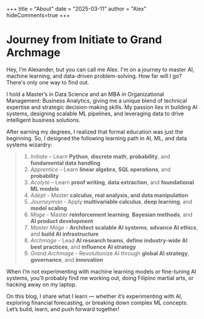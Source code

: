 +++
title = "About"
date = "2025-03-11"
author = "Alex"
hideComments=true
+++

# Journey from Initiate to Grand Archmage

Hey, I’m Alexander, but you can call me Alex. I'm on a journey to master AI, machine learning, and data-driven problem-solving. How far will I go? There's only one way to find out.

I hold a Master’s in Data Science and an MBA in Organizational Management: Business Analytics, giving me a unique blend of technical expertise and strategic decision-making skills. My passion lies in building AI systems, designing scalable ML pipelines, and leveraging data to drive intelligent business solutions.

After earning my degrees, I realized that formal education was just the beginning. So, I designed the following learning path in AI, ML, and data systems wizardry:

>    1. *Initiate* – Learn **Python**, **discrete math**, **probability**, and **fundamental data handling**
>    2. *Apprentice* – Learn **linear algebra**, **SQL operations**, and **probability**
>    3. *Acolyte* – Learn **proof writing**, **data extraction**, and **foundational ML models**
>    4. *Adept* - Master **calculus, real analysis, and data manipulation**
>    5. *Journeyman* - Apply **multivariable calculus**, **deep learning**, and **model scaling**
>    6. *Mage* - Master **reinforcement learning**, **Bayesian methods**, and **AI product development**
>    7. *Master Mage* - **Architect scalable AI systems**, **advance AI ethics**, and **build AI infrastructure**
>    8. *Archmage* - Lead **AI research teams**, **define industry-wide AI best practices**, and **influence AI strategy**
>    9. *Grand Archmage* - Revolutionize AI through **global AI strategy**, **governance**, and **innovation**

When I’m not experimenting with machine learning models or fine-tuning AI systems, you’ll probably find me working out, doing Filipino martial arts, or hacking away on my laptop.

On this blog, I share what I learn — whether it’s experimenting with AI, exploring financial forecasting, or breaking down complex ML concepts. Let’s build, learn, and push forward together!
